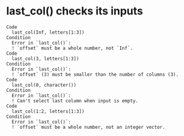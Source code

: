 # last_col() checks its inputs

    Code
      last_col(Inf, letters[1:3])
    Condition
      Error in `last_col()`:
      ! `offset` must be a whole number, not `Inf`.
    Code
      last_col(3, letters[1:3])
    Condition
      Error in `last_col()`:
      ! `offset` (3) must be smaller than the number of columns (3).
    Code
      last_col(0, character())
    Condition
      Error in `last_col()`:
      ! Can't select last column when input is empty.
    Code
      last_col(1:2, letters[1:3])
    Condition
      Error in `last_col()`:
      ! `offset` must be a whole number, not an integer vector.

